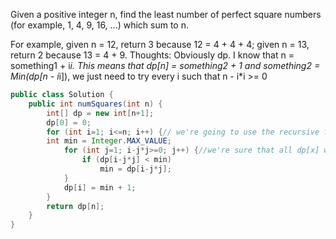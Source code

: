 Given a positive integer n, find the least number of perfect square numbers (for example, 1, 4, 9, 16, ...) which sum to n.

For example, given n = 12, return 3 because 12 = 4 + 4 + 4; given n = 13, return 2 because 13 = 4 + 9.
Thoughts: Obviously dp.
I know that n = something1 + i*i. This means that dp[n] = something2 + 1 and something2 = Min(dp[n - i*i]), we just need to try every i such that n - i*i >= 0
```java
public class Solution {
    public int numSquares(int n) {
        int[] dp = new int[n+1];
        dp[0] = 0;
        for (int i=1; i<=n; i++) {// we're going to use the recursive formula for each i
        int min = Integer.MAX_VALUE;
            for (int j=1; i-j*j>=0; j++) {//we're sure that all dp[x] where x<i have been filled
                if (dp[i-j*j] < min)
                    min = dp[i-j*j];
            }
            dp[i] = min + 1;
        }
        return dp[n];
    }
}
```
